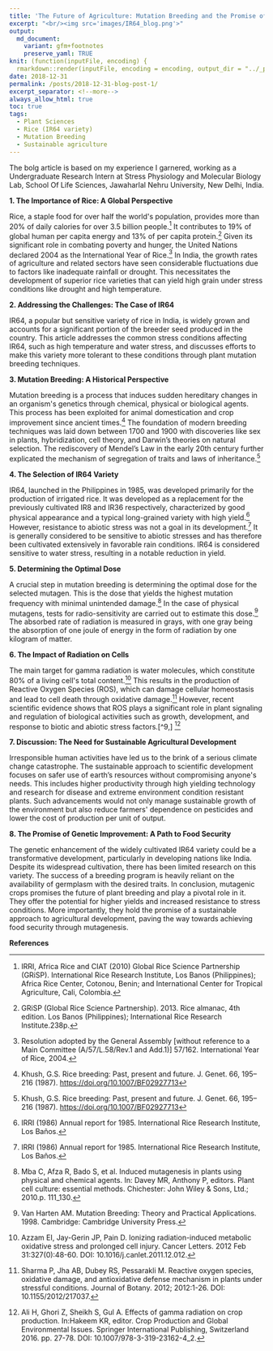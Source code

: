 ```yaml
---
title: 'The Future of Agriculture: Mutation Breeding and the Promise of Genetic Improvement'
excerpt: "<br/><img src='images/IR64_blog.png'>" 
output:
  md_document:
    variant: gfm+footnotes
    preserve_yaml: TRUE
knit: (function(inputFile, encoding) {
  rmarkdown::render(inputFile, encoding = encoding, output_dir = "../_posts") })
date: 2018-12-31
permalink: /posts/2018-12-31-blog-post-1/
excerpt_separator: <!--more-->
always_allow_html: true
toc: true
tags:
  - Plant Sciences
  - Rice (IR64 variety)
  - Mutation Breeding
  - Sustainable agriculture
---
```


The bolg article is based on my experience I garnered, working as a Undergraduate Research Intern at Stress Physiology and Molecular Biology Lab, School Of Life Sciences, Jawaharlal Nehru University, New Delhi, India.

**1. The Importance of Rice: A Global Perspective**

Rice, a staple food for over half the world's population, provides more than 20% of daily calories for over 3.5 billion people.[^1] It contributes to 19% of global human per capita energy and 13% of per capita protein.[^2] Given its significant role in combating poverty and hunger, the United Nations declared 2004 as the International Year of Rice.[^3]
In India, the growth rates of agriculture and related sectors have seen considerable fluctuations due to factors like inadequate rainfall or drought. This necessitates the development of superior rice varieties that can yield high grain under stress conditions like drought and high temperature.

**2. Addressing the Challenges: The Case of IR64**

IR64, a popular but sensitive variety of rice in India, is widely grown and accounts for a significant portion of the breeder seed produced in the country. This article addresses the common stress conditions affecting IR64, such as high temperature and water stress, and discusses efforts to make this variety more tolerant to these conditions through plant mutation breeding techniques.

**3. Mutation Breeding: A Historical Perspective**

Mutation breeding is a process that induces sudden hereditary changes in an organism's genetics through chemical, physical or biological agents. This process has been exploited for animal domestication and crop improvement since ancient times.[^4]
The foundation of modern breeding techniques was laid down between 1700 and 1900 with discoveries like sex in plants, hybridization, cell theory, and Darwin’s theories on natural selection. The rediscovery of Mendel’s Law in the early 20th century further explicated the mechanism of segregation of traits and laws of inheritance.[^4]

**4. The Selection of IR64 Variety**

IR64, launched in the Philippines in 1985, was developed primarily for the production of irrigated rice. It was developed as a replacement for the previously cultivated IR8 and IR36 respectively, characterized by good physical appearance and a typical long-grained variety with high yield.[^5] However, resistance to abiotic stress was not a goal in its development.[^5] It is generally considered to be sensitive to abiotic stresses and has therefore been cultivated extensively in favorable rain conditions. IR64 is considered sensitive to water stress, resulting in a notable reduction in yield.

**5. Determining the Optimal Dose**

A crucial step in mutation breeding is determining the optimal dose for the selected mutagen. This is the dose that yields the highest mutation frequency with minimal unintended damage.[^6] In the case of physical mutagens, tests for radio-sensitivity are carried out to estimate this dose.[^7] The absorbed rate of radiation is measured in grays, with one gray being the absorption of one joule of energy in the form of radiation by one kilogram of matter.

**6. The Impact of Radiation on Cells**

The main target for gamma radiation is water molecules, which constitute 80% of a living cell's total content.[^8] This results in the production of Reactive Oxygen Species (ROS), which can damage cellular homeostasis and lead to cell death through oxidative damage.[^9] However, recent scientific evidence shows that ROS plays a significant role in plant signaling and regulation of biological activities such as growth, development, and response to biotic and abiotic stress factors.[^9,] [^10]

**7. Discussion: The Need for Sustainable Agricultural Development**

Irresponsible human activities have led us to the brink of a serious climate change catastrophe. The sustainable approach to scientific development focuses on safer use of earth’s resources without compromising anyone's needs. This includes higher productivity through high yielding technology and research for disease and extreme environment condition resistant plants. Such advancements would not only manage sustainable growth of the environment but also reduce farmers' dependence on pesticides and lower the cost of production per unit of output.

**8. The Promise of Genetic Improvement: A Path to Food Security**

The genetic enhancement of the widely cultivated IR64 variety could be a transformative development, particularly in developing nations like India. Despite its widespread cultivation, there has been limited research on this variety. The success of a breeding program is heavily reliant on the availability of germplasm with the desired traits.
In conclusion, mutagenic crops promises the future of plant breeding and play a pivotal role in it. They offer the potential for higher yields and increased resistance to stress conditions. More importantly, they hold the promise of a sustainable approach to agricultural development, paving the way towards achieving food security through mutagenesis.


**References**

[^1]:	IRRI, Africa Rice and CIAT (2010) Global Rice Science Partnership (GRiSP). International Rice Research Institute, Los Banos (Philippines); Africa Rice Center, Cotonou, Benin; and International Center for 
      Tropical Agriculture, Cali, Colombia.

[^2]:	GRiSP (Global Rice Science Partnership). 2013. Rice almanac, 4th edition. Los Banos (Philippines); International Rice Research Institute.238p.

[^3]:	Resolution adopted by the General Assembly [without reference to a Main Committee (A/57/L.58/Rev.1 and Add.1)] 57/162. International Year of Rice, 2004.

[^4]:	Khush, G.S. Rice breeding: Past, present and future. J. Genet. 66, 195–216 (1987). https://doi.org/10.1007/BF02927713

[^5]:	IRRI (1986) Annual report for 1985. International Rice Research Institute, Los Baños.

[^6]:	Mba C, Afza R, Bado S, et al. Induced mutagenesis in plants using physical and chemical agents. In: Davey MR, Anthony P, editors. Plant cell culture: essential methods. Chichester: John Wiley & Sons, Ltd.; 
      2010.p. 111_130.

[^7]:	Van Harten AM. Mutation Breeding: Theory and Practical Applications. 1998. Cambridge: Cambridge University Press.

[^8]:	Azzam EI, Jay-Gerin JP, Pain D. Ionizing radiation-induced metabolic oxidative stress and prolonged cell injury. Cancer Letters. 2012 Feb 31:327(0):48-60. DOI: 10.1016/j.canlet.2011.12.012.

[^9]:	Sharma P, Jha AB, Dubey RS, Pessarakli M. Reactive oxygen species, oxidative damage, and antioxidative defense mechanism in plants under stressful conditions. Journal of Botany. 2012; 2012:1-26. DOI: 
      10.1155/2012/217037.

[^10]:	Ali H, Ghori Z, Sheikh S, Gul A. Effects of gamma radiation on crop production. In:Hakeem KR, editor. Crop Production and Global Environmental Issues. Springer International Publishing, Switzerland 2016. 
        pp. 27-78. DOI: 10.1007/978-3-319-23162-4_2.


